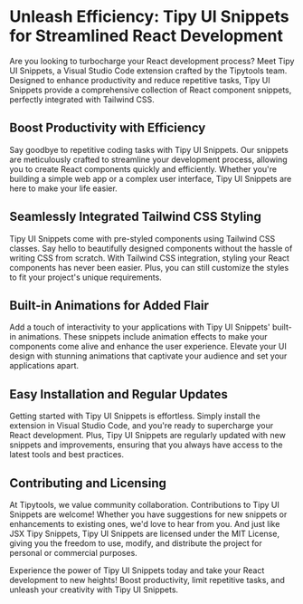 # Unleash Efficiency: Tipy UI Snippets for Streamlined React Development

Are you looking to turbocharge your React development process? Meet Tipy UI Snippets, a Visual Studio Code extension crafted by the Tipytools team. Designed to enhance productivity and reduce repetitive tasks, Tipy UI Snippets provide a comprehensive collection of React component snippets, perfectly integrated with Tailwind CSS.

## Boost Productivity with Efficiency

Say goodbye to repetitive coding tasks with Tipy UI Snippets. Our snippets are meticulously crafted to streamline your development process, allowing you to create React components quickly and efficiently. Whether you're building a simple web app or a complex user interface, Tipy UI Snippets are here to make your life easier.

## Seamlessly Integrated Tailwind CSS Styling

Tipy UI Snippets come with pre-styled components using Tailwind CSS classes. Say hello to beautifully designed components without the hassle of writing CSS from scratch. With Tailwind CSS integration, styling your React components has never been easier. Plus, you can still customize the styles to fit your project's unique requirements.

## Built-in Animations for Added Flair

Add a touch of interactivity to your applications with Tipy UI Snippets' built-in animations. These snippets include animation effects to make your components come alive and enhance the user experience. Elevate your UI design with stunning animations that captivate your audience and set your applications apart.

## Easy Installation and Regular Updates

Getting started with Tipy UI Snippets is effortless. Simply install the extension in Visual Studio Code, and you're ready to supercharge your React development. Plus, Tipy UI Snippets are regularly updated with new snippets and improvements, ensuring that you always have access to the latest tools and best practices.

## Contributing and Licensing

At Tipytools, we value community collaboration. Contributions to Tipy UI Snippets are welcome! Whether you have suggestions for new snippets or enhancements to existing ones, we'd love to hear from you. And just like JSX Tipy Snippets, Tipy UI Snippets are licensed under the MIT License, giving you the freedom to use, modify, and distribute the project for personal or commercial purposes.

Experience the power of Tipy UI Snippets today and take your React development to new heights! Boost productivity, limit repetitive tasks, and unleash your creativity with Tipy UI Snippets.
